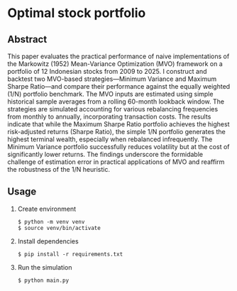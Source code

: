 # Optimal stock portfolio

## Abstract

This paper evaluates the practical performance of naive implementations of the Markowitz (1952) Mean-Variance Optimization (MVO) framework on a portfolio of 12 Indonesian stocks from 2009 to 2025. I construct and backtest two MVO-based strategies—Minimum Variance and Maximum Sharpe Ratio—and compare their performance against the equally weighted (1/N) portfolio benchmark. The MVO inputs are estimated using simple historical sample averages from a rolling 60-month lookback window. The strategies are simulated accounting for various rebalancing frequencies from monthly to annually, incorporating transaction costs. The results indicate that while the Maximum Sharpe Ratio portfolio achieves the highest risk-adjusted returns (Sharpe Ratio), the simple 1/N portfolio generates the highest terminal wealth, especially when rebalanced infrequently. The Minimum Variance portfolio successfully reduces volatility but at the cost of significantly lower returns. The findings underscore the formidable challenge of estimation error in practical applications of MVO and reaffirm the robustness of the 1/N heuristic.

## Usage

1. Create environment
   ```
   $ python -m venv venv
   $ source venv/bin/activate
   ```
2. Install dependencies
   ```
   $ pip install -r requirements.txt
   ```
3. Run the simulation
   ```
   $ python main.py
   ```
